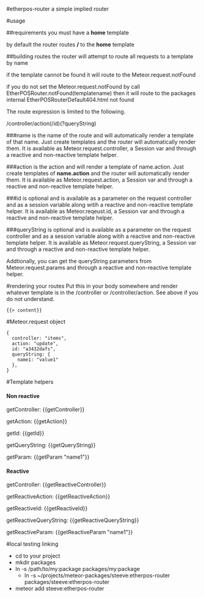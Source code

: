 #etherpos-router
a simple implied router

#usage


##requirements
you must have a <b>home</b> template

by default the router routes <b>/</b> to the <b>home</b> template


##building routes
the router will attempt to route all requests to a template by name

if the template cannot be found it will route to the Meteor.request.notFound

if you do not set the Meteor.request.notFound by call EtherPOSRouter.notFound(templatename) then it will route to the packages internal EtherPOSRouterDefault404.html not found

The route expression is limited to the following.

/controller/action(/id)(?queryString)

###name
is the name of the route and will automatically render a template of that name.  Just create templates and the router will automatically render them.  It is available as Meteor.request.controller, a Session var and through a reactive and non-reactive template helper.

###action
is the action and will render a template of name.action. Just create templates of <b>name.action</b> and the router will automatically render them.  It is available as Meteor.request.action, a Session var and through a reactive and non-reactive template helper.

###id
is optional and is available as a parameter on the request controller and as a session variable along witih a reactive and non-reactive template helper.  It is available as Meteor.reqeust.id, a Session var and through a reactive and non-reactive template helper.

###queryString
is optional and is available as a parameter on the request controller and as a session variable along witih a reactive and non-reactive template helper.  It is available as Meteor.request.queryString, a Session var and through a reactive and non-reactive template helper.

Addtionally, you can get the queryString parameters from Meteor.request.params and through a reactive and non-reactive template helper.

#rendering your routes
Put this in your body somewhere and render whatever template is in the /controller or /controller/action.  See above if you do not understand.

````
{{> content}} 
````

#Meteor.request object

````
{
  controller: "items", 
  action: "update", 
  id: "a3432dafs",
  queryString: {
    name1: "value1"
  },  
}

````

#Template helpers


<h4>Non reactive</h4>
  <p>
    getController: {{getController}}<br/>
  </p>
  <p>
    getAction: {{getAction}}<br/>
  </p>
  <p>
    getId: {{getId}}<br/>
  </p>
  <p>
    getQueryString: {{getQueryString}}<br/>
  </p>
  <p>
    getParam: {{getParam "name1"}}<br/>
  </p>

  <h4>Reactive</h4>
  <p>
    getController: {{getReactiveController}}<br/>
  </p>
  <p>
    getReactiveAction: {{getReactiveAction}}<br/>
  </p>
  <p>
    getReactiveId: {{getReactiveId}}<br/>
  </p>
  <p>
    getReactiveQueryString: {{getReactiveQueryString}}<br/>
  </p>
  <p>
    getReactiveParam: {{getReactiveParam "name1"}}<br/>
  </p>

#local testing linking

* cd to your project
* mkdir packages
* ln -s /path/to/my:package packages/my:package
  * ln -s ~/projects/meteor-packages/steeve:etherpos-router packages/steeve:etherpos-router
* meteor add steeve:etherpos-router

